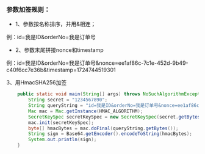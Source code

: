 ### 参数加签规则：
- 1、参数按名称排序，并用&相连；  

例：id=我是ID&orderNo=我是订单号

- 2、参数末尾拼接nonce和timestamp

例：id=我是ID&orderNo=我是订单号&nonce=ee1af86c-7c1e-452d-9b49-c40f6cc7e36b&timestamp=1724744519301

3、用HmacSHA256加签

```java
    public static void main(String[] args) throws NoSuchAlgorithmException, InvalidKeyException {
        String secret = "1234567890";
        String queryString = "id=我是ID&orderNo=我是订单号&nonce=ee1af86c-7c1e-452d-9b49-c40f6cc7e36b&timestamp=1724744519301";
        Mac mac = Mac.getInstance(HMAC_ALGORITHM);
        SecretKeySpec secretKeySpec = new SecretKeySpec(secret.getBytes(), HMAC_ALGORITHM);
        mac.init(secretKeySpec);
        byte[] hmacBytes = mac.doFinal(queryString.getBytes());
        String sign = Base64.getEncoder().encodeToString(hmacBytes);
        System.out.println(sign);
    }

```
